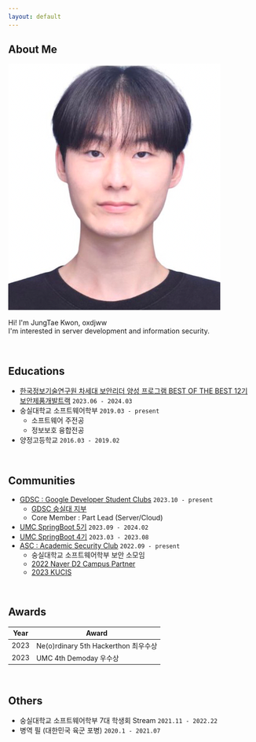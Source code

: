 ```yaml
---
layout: default
---
```


## About Me

<img class="profile-picture" src="oxdjww.jpg">


Hi! I'm JungTae Kwon, oxdjww<br>
I'm interested in server development and information security.

<br>

## Educations

- [한국정보기술연구원 차세대 보안리더 양성 프로그램 BEST OF THE BEST 12기 보안제품개발트랙](https://www.kitribob.kr/) `2023.06 - 2024.03`
- 숭실대학교 소프트웨어학부 `2019.03 - present`
    - 소프트웨어 주전공
    - 정보보호 융합전공
- 양정고등학교 `2016.03 - 2019.02`

<br>

## Communities

- [GDSC : Google Developer Student Clubs](https://gdsc.community.dev/) `2023.10 - present`
    - [GDSC 숭실대 지부](https://gdscsoongsil.pages.dev/)
    - Core Member : Part Lead (Server/Cloud)
- [UMC SpringBoot 5기](https://www.makeus.in/umc) `2023.09 - 2024.02`
- [UMC SpringBoot 4기](https://www.makeus.in/umc) `2023.03 - 2023.08`
- [ASC : Academic Security Club](https://ssu-asc.github.io/) `2022.09 - present`
    - 숭실대학교 소프트웨어학부 보안 소모임
    - [2022 Naver D2 Campus Partner](https://github.com/D2CAMPUS-PARTNER/2022-Kick-off)
    - [2023 KUCIS](https://www.kisia.or.kr/talent_support/kucis_info/)

<br>

## Awards

Year | Award |
-----|-------|
2023 | Ne(o)rdinary 5th Hackerthon 최우수상 |
2023 | UMC 4th Demoday 우수상 |

<br>

## Others

- 숭실대학교 소프트웨어학부 7대 학생회 Stream `2021.11 - 2022.22`
- 병역 필 (대한민국 육군 포병) `2020.1 - 2021.07`


